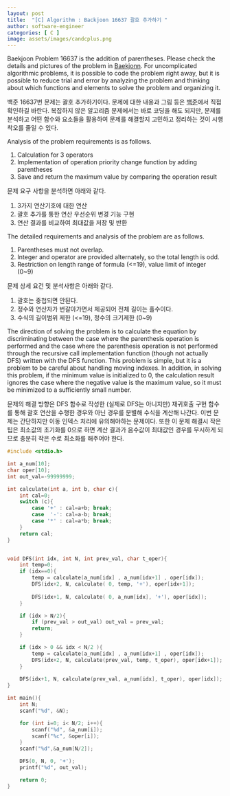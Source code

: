 ```yaml
---
layout: post
title:  "[C] Algorithm : Backjoon 16637 괄호 추가하기 "
author: software-engineer
categories: [ C ]
image: assets/images/candcplus.png
---
```



Baekjoon Problem 16637 is the addition of parentheses. Please check the details and pictures of the problem in [Baekjonn][백준]. For uncomplicated algorithmic problems, it is possible to code the problem right away, but it is possible to reduce trial and error by analyzing the problem and thinking about which functions and elements to solve the problem and organizing it.


백준 16637번 문제는 괄호 추가하기이다. 문제에 대한 내용과 그림 등은 [백준][백준]에서 직접 확인하길 바란다. 복잡하지 않은 알고리즘 문제에서는 바로 코딩을 해도 되지만, 문제를 분석하고 어떤 함수와 요소들을 활용하여 문제를 해결할지 고민하고 정리하는 것이 시행착오를 줄일 수 있다. 


Analysis of the problem requirements is as follows.
1. Calculation for 3 operators
2. Implementation of operation priority change function by adding parentheses
3. Save and return the maximum value by comparing the operation result


문제 요구 사항을 분석하면 아래와 같다.  
1. 3가지 연산기호에 대한 연산 
2. 괄호 추가를 통한 연산 우선순위 변경 기능 구현
3. 연산 결과를 비교하여 최대값을 저장 및 반환 


The detailed requirements and analysis of the problem are as follows.
1. Parentheses must not overlap.
2. Integer and operator are provided alternately, so the total length is odd.
3. Restriction on length range of formula (<=19), value limit of integer (0~9)


문제 상세 요건 및 분석사항은 아래와 같다. 
1. 괄호는 중첩되면 안된다. 
2. 정수와 연산자가 번갈아가면서 제공되어 전체 길이는 홀수이다. 
3. 수식의 길이범위 제한 (<=19), 정수의 크기제한 (0~9)


The direction of solving the problem is to calculate the equation by discriminating between the case where the parenthesis operation is performed and the case where the parenthesis operation is not performed through the recursive call implementation function (though not actually DFS) written with the DFS function. This problem is simple, but it is a problem to be careful about handling moving indexes. In addition, in solving this problem, if the minimum value is initialized to 0, the calculation result ignores the case where the negative value is the maximum value, so it must be minimized to a sufficiently small number.


문제의 해결 방향은 DFS 함수로 작성한 (실제로 DFS는 아니지만) 재귀호출 구현 함수를 통해 괄호 연산을 수행한 경우와 아닌 경우를 분별해 수식을 계산해 나간다. 이번 문제는 간단하지만 이동 인덱스 처리에 유의해야하는 문제이다. 또한 이 문제 해결시 작은 팁은 최소값의 초기화를 0으로 하면 계산 결과가 음수값이 최대값인 경우를 무시하게 되므로 충분히 작은 수로 최소화를 해주어야 한다.  


```c
#include <stdio.h>

int a_num[10];
char oper[10];
int out_val=-99999999;

int calculate(int a, int b, char c){
    int cal=0;
    switch (c){
        case '+' : cal=a+b; break;
        case  '-': cal=a-b; break;
        case '*' : cal=a*b; break;
    }
    return cal; 
}


void DFS(int idx, int N, int prev_val, char t_oper){
    int temp=0;
    if (idx==0){
        temp = calculate(a_num[idx] , a_num[idx+1] , oper[idx]);
        DFS(idx+2, N, calculate( 0, temp, '+'), oper[idx+1]);
        
        DFS(idx+1, N, calculate( 0, a_num[idx], '+'), oper[idx]);        
    }

    if (idx > N/2){
        if (prev_val > out_val) out_val = prev_val; 
        return;
    }

    if (idx > 0 && idx < N/2 ){
        temp = calculate(a_num[idx] , a_num[idx+1] , oper[idx]);
        DFS(idx+2, N, calculate(prev_val, temp, t_oper), oper[idx+1]);
    }
    
    DFS(idx+1, N, calculate(prev_val, a_num[idx], t_oper), oper[idx]);
}

int main(){
    int N;
    scanf("%d", &N);

    for (int i=0; i< N/2; i++){
        scanf("%d", &a_num[i]);
        scanf("%c", &oper[i]);
    }
    scanf("%d",&a_num[N/2]);

    DFS(0, N, 0, '+');
    printf("%d", out_val);

    return 0; 
}
```


[백준]: https://www.acmicpc.net/problem/16637